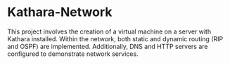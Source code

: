 # Kathara-Network
This project involves the creation of a virtual machine on a server with Kathara installed. Within the network, both static and dynamic routing (RIP and OSPF) are implemented. Additionally, DNS and HTTP servers are configured to demonstrate network services.
